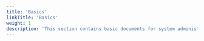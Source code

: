 ```yaml
---
title: 'Basics'
linkTitle: 'Basics'
weight: 1
description: 'This section contains basic documents for system administrators.'
---
```

